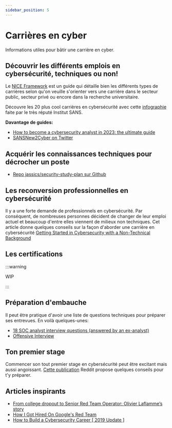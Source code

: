 ```yaml
---
sidebar_position: 5
---
```


# Carrières en cyber

Informations utiles pour bâtir une carrière en cyber.

## Découvrir les différents emplois en cybersécurité, techniques ou non!

Le [NICE Framework](https://niccs.cisa.gov/workforce-development/nice-framework) est un guide qui détaille bien les différents types de carrières selon qu'on veuille s'orienter vers une carrière dans le secteur public, secteur privé ou encore dans la recherche universitaire.

Découvre les 20 plus cool carrières en cybersécurité avec cette [infographie](https://assets.contentstack.io/v3/assets/blt36c2e63521272fdc/blt54d6532c72ff0a96/6580a12a2f46f77f08821fb1/Poster_Coolest-Careers_v0124_WEB.pdf) faite par le très réputé Institut SANS.

**Davantage de guides:**
- [How to become a cybersecurity analyst in 2023: the ultimate guide](https://www.hackthebox.com/blog/how-to-become-a-cybersecurity-analyst)
- [SANSNew2Cyber on Twitter](https://twitter.com/new_2_cyber)

## Acquérir les connaissances techniques pour décrocher un poste

- [Repo jassics/security-study-plan sur Github](https://github.com/jassics/security-study-plan)

## Les reconversion professionnelles en cybersécurité

Il y a une forte demande de professionnels en cybersécurité. Par conséquent, de nombreuses personnes décident de changer de leur emploi actuel et beaucoup d'entre elles viennent de milieux non techniques. Cet article donne quelques conseils sur la façon d'aborder une carrière en cybersécurité [Getting Started in Cybersecurity with a Non-Technical Background](https://www.sans.org/blog/getting-started-in-cybersecurity-with-a-non-technical-background/)

## Les certifications

:::warning

WIP

:::

## Préparation d'embauche

Il peut être pratique d'avoir une liste de questions techniques pour préparer ses entrevues. En voilà quelques-unes:
- [18 SOC analyst interview questions (answered by an ex-analyst)](https://www.hackthebox.com/blog/soc-analyst-interview-questions)
- [Offensive Interview](https://github.com/Leezj9671/offensiveinterview/blob/translate-zhcn/README-EN.md)

## Ton premier stage

Commencer son tout premier stage en cybersécurité peut être excitant mais aussi angoissant. [Cette publication](https://www.reddit.com/r/cybersecurity/comments/ukrawc/starting_first_internship_next_month/) Reddit propose quelques conseils pour t'y préparer.

## Articles inspirants

- [From college dropout to Senior Red Team Operator: Olivier Laflamme’s story](https://www.hackthebox.com/blog/college-dropout-to-red-team-operator-olivier-laflamme-career-story)
- [How I Got Hired On Google's Red Team](https://grahamhelton.com/blog/jobs/)
- [How to Build a Cybersecurity Career [ 2019 Update ]](https://danielmiessler.com/p/build-successful-infosec-career)
